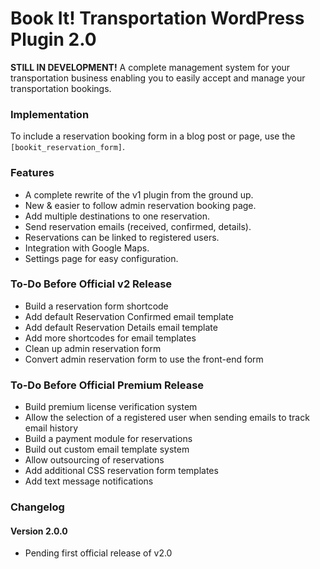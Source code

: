 Book It! Transportation WordPress Plugin 2.0
======================

<b>STILL IN DEVELOPMENT!</b> A complete management system for your transportation business enabling you to easily accept and manage your transportation bookings.

<h3>Implementation</h3>

To include a reservation booking form in a blog post or page, use the <code>[bookit_reservation_form]</code>.

<h3>Features</h3>

<ul>
<li>A complete rewrite of the v1 plugin from the ground up.
<li>New &amp; easier to follow admin reservation booking page.
<li>Add multiple destinations to one reservation.
<li>Send reservation emails (received, confirmed, details).
<li>Reservations can be linked to registered users.
<li>Integration with Google Maps.
<li>Settings page for easy configuration.
</ul>

<h3>To-Do Before Official v2 Release</h3>

<ul>
<li>Build a reservation form shortcode
<li>Add default Reservation Confirmed email template
<li>Add default Reservation Details email template
<li>Add more shortcodes for email templates
<li>Clean up admin reservation form
<li>Convert admin reservation form to use the front-end form
</ul>

<h3>To-Do Before Official Premium Release</h3>
<ul>
<li>Build premium license verification system
<li>Allow the selection of a registered user when sending emails to track email history
<li>Build a payment module for reservations
<li>Build out custom email template system
<li>Allow outsourcing of reservations
<li>Add additional CSS reservation form templates
<li>Add text message notifications
</ul>

<h3>Changelog</h3>

<h4>Version 2.0.0</h4>
<ul>
<li>Pending first official release of v2.0
</ul>
